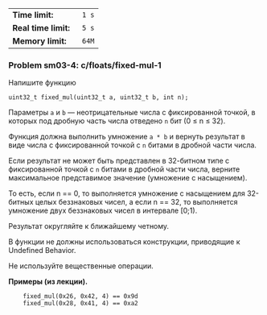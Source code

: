 |                       |        |
|-----------------------|--------|
| **Time limit:**       | ` 1 s` |
|  **Real time limit:** | ` 5 s` |
|  **Memory limit:**    | ` 64M` |


### Problem sm03-4: c/floats/fixed-mul-1

Напишите функцию

    
    
    uint32_t fixed_mul(uint32_t a, uint32_t b, int n);

Параметры `a` и `b` — неотрицательные числа с фиксированной
точкой, в которых под дробную часть числа отведено `n` бит (0 ≤ n
≤ 32).

Функция должна выполнить умножение `a * b` и вернуть результат в
виде числа с фиксированной точкой с `n` битами в дробной части
числа.

Если результат не может быть представлен в 32-битном типе с
фиксированной точкой с `n` битами в дробной части числа, верните
максимальное представимое значение (умножение с насыщением).

То есть, если n == 0, то выполняется умножение с насыщением для
32-битных целых беззнаковых чисел, а если n == 32, то выполняется
умножение двух беззнаковых чисел в интервале [0;1).

Результат округляйте к ближайшему четному.

В функции не должны использоваться конструкции, приводящие к
Undefined Behavior.

Не используйте вещественные операции.

**Примеры (из лекции).**

    
    
        fixed_mul(0x26, 0x42, 4) == 0x9d
        fixed_mul(0x28, 0x41, 4) == 0xa2
    

